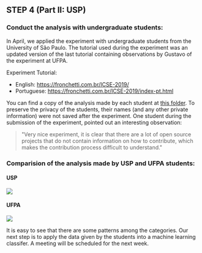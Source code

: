 ## STEP 4 (Part II: USP)
### Conduct the analysis with undergraduate students:
In April, we applied the experiment with undergraduate students from the University of São Paulo.
The tutorial used during the experiment was an updated version of the last tutorial containing observations by Gustavo of the experiment at UFPA.

Experiment Tutorial:
* English: https://fronchetti.com.br/ICSE-2019/
* Portuguese: https://fronchetti.com.br/ICSE-2019/index-pt.html

You can find a copy of the analysis made by each student at [this folder](https://github.com/fronchetti/ICSE-2019/tree/master/april-report/analysis/usp). To preserve the privacy of the students, their names (and any other private information) were not saved after the experiment. One student during the submission of the experiment, pointed out an interesting observation:

>"Very nice experiment, it is clear that there are a lot of open source projects that do not contain information on how to contribute, which makes the contribution process difficult to understand."

### Comparision of the analysis made by USP and UFPA students:<br>
#### USP
<img src="https://github.com/fronchetti/ICSE-2019/blob/master/april-report/categories-usp.png">

#### UFPA
 <img src="https://github.com/fronchetti/ICSE-2019/blob/master/march-report/categories-ufpa.png">

It is easy to see that there are some patterns among the categories. Our next step is to apply the data given by the students into a machine learning classifer.
A meeting will be scheduled for the next week.